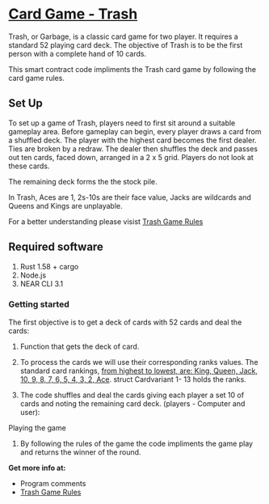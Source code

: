 # [Card  Game - Trash](https://playingcarddecks.com/blogs/how-to-play/trash-game-rules)


Trash, or Garbage, is a classic card game for two player. It requires a standard 52 playing card deck. The objective of Trash is to be the first person with a complete hand of 10 cards.

This smart contract code impliments the Trash card game by following the card game rules.


## Set Up
To set up a game of Trash, players need to first sit around a suitable gameplay area. Before gameplay can begin, every player draws a card from a shuffled deck. The player with the highest card becomes the first dealer. Ties are broken by a redraw. The dealer then shuffles the deck and passes out ten cards, faced down, arranged in a 2 x 5 grid. Players do not look at these cards.

The remaining deck forms the the stock pile.

In Trash, Aces are 1, 2s-10s are their face value, Jacks are wildcards and Queens and Kings are unplayable.

For a better understanding please visist [Trash Game Rules](https://playingcarddecks.com/blogs/how-to-play/trash-game-rules)


## Required software

1. Rust 1.58 + cargo
2. Node.js
3. NEAR CLI 3.1

### Getting started

The first objective  is to get a deck of cards with 52 cards and deal the cards:

1. Function that gets the deck of card.


2. To process the cards we will use their corresponding ranks values. The standard card rankings, [from highest to lowest, are: King, Queen, Jack, 10, 9, 8, 7, 6, 5, 4, 3, 2, Ace](https://www.pokerzone.com/dictionary/ranks). struct Cardvariant 1- 13 holds the ranks.

3. The code shuffles and deal the cards giving each player a set 10 of cards and noting the remaining card deck. (players - Computer and user):

Playing the game 

 1. By following the rules of the game the code impliments the game play and returns the winner of the round.
 



**Get more info at:**

* Program comments
* [Trash Game Rules
](https://playingcarddecks.com/blogs/how-to-play/trash-game-rules)

